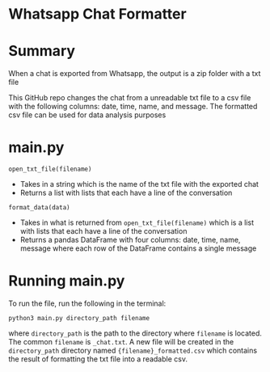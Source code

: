 # Whatsapp Chat Formatter

# Summary

When a chat is exported from Whatsapp, the output is a zip folder with a txt file

This GitHub repo changes the chat from a unreadable txt file to a csv file with the following columns: date, time, name, and message. The formatted csv file can be used for data analysis purposes

# main.py

`open_txt_file(filename)`

- Takes in a string which is the name of the txt file with the exported chat
- Returns a list with lists that each have a line of the conversation

`format_data(data)`

- Takes in what is returned from `open_txt_file(filename)` which is a list with lists that each have a line of the conversation
- Returns a pandas DataFrame with four columns: date, time, name, message where each row of the DataFrame contains a single message

# Running main.py

To run the file, run the following in the terminal:

`python3 main.py directory_path filename`

where `directory_path` is the path to the directory where `filename` is located. The common `filename` is `_chat.txt`. A new file will be created in the `directory_path` directory named `{filename}_formatted.csv` which contains the result of formatting the txt file into a readable csv.
